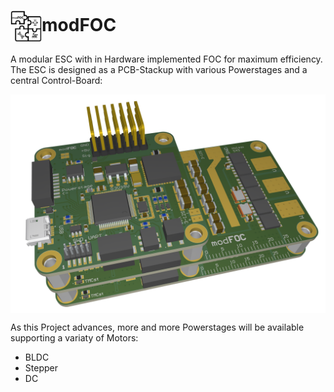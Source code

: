 # <img  align="center"  width="50"  height="50"  src="https://github.com/ThoMint/modFOC/blob/master/PR/modFOC-Logo.png?raw=true">modFOC
A modular ESC with in Hardware implemented FOC for maximum efficiency.<br>
The ESC is designed as a PCB-Stackup with various Powerstages and a central Control-Board:

<img  align="center" src="https://github.com/ThoMint/modFOC/blob/master/PR/MBA-3D-Render.png?raw=true"> 

As this Project advances, more and more Powerstages will be available supporting a variaty of Motors:
 - BLDC
 - Stepper
 - DC
